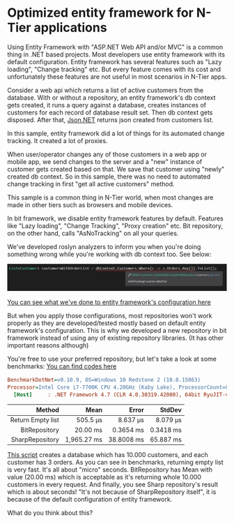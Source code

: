 # Optimized entity framework for N-Tier applications

Using Entity Framework with "ASP.NET Web API and/or MVC" is a common thing in .NET based projects. Most developers use entity framework with its default configuration. Entity framework has several features such as "Lazy loading", "Change tracking" etc. But every feature comes with its cost and unfortunately these features are not useful in most scenarios in N-Tier apps.

Consider a web api which returns a list of active customers from the database. With or without a repository, an entity framework's db context gets created, it runs a query against a database, creates instances of customers for each record of database result set. Then db context gets disposed. After that, [Json.NET](http://www.newtonsoft.com/json) returns json created from customers list.

In this sample, entity framework did a lot of things for its automated change tracking. It created a lot of proxies.

When user/operator changes any of those customers in a web app or mobile app, we send changes to the server and a "new" instance of customer gets created based on that. We save that customer using "newly" created db context. So in this sample, there was no need to automated change tracking in first "get all active customers" method.

This sample is a common thing in N-Tier world, when most changes are made in other tiers such as browsers and mobile devices.

In bit framework, we disable entity framework features by default. Features like "Lazy loading", "Change Tracking", "Proxy creation" etc. Bit repository, on the other hand, calls "AsNoTracking" on all your queries.

We've developed roslyn analyzers to inform you when you're doing something wrong while you're working with db context too. See below:

![](/assets/EntityFrameworkAsNoTrackingRoslynAnalyzer.PNG)

[You can see what we've done to entity framework's configuration here](https://github.com/bit-foundation/bit-framework/blob/master/src/Server/Bit.Data.EntityFramework/Implementations/EfDbContextBase.cs#L37-L42)

But when you apply those configurations, most repositories won't work properly as they are developed/tested mostly based on default entity framework's configuration. This is why we developed a new repository in bit framework instead of using any of existing repository libraries. (It has other important reasons although)

You're free to use your preferred repository, but let's take a look at some benchmarks: [You can find codes here](https://github.com/bit-foundation/bit-framework/tree/master/docs/src/EntityFrameworkOptimizedForNTierScenarios)

``` ini
BenchmarkDotNet=v0.10.9, OS=Windows 10 Redstone 2 (10.0.15063)
Processor=Intel Core i7-7700K CPU 4.20GHz (Kaby Lake), ProcessorCount=8
  [Host]     : .NET Framework 4.7 (CLR 4.0.30319.42000), 64bit RyuJIT-v4.7.2101.1
```

 | Method             | Mean        | Error      | StdDev    |
 |-------------------:|------------:|-----------:|----------:|
 | Return Empty list  | 505.5 μs    | 8.637 μs   | 8.079 μs  |
 | BitRepository      | 20.00 ms    | 0.3654 ms  | 0.3418 ms |
 | SharpRepository    | 1,965.27 ms | 38.8008 ms | 65.887 ms |

 
 [This script](https://github.com/bit-foundation/bit-framework/blob/master/docs/src/EntityFrameworkOptimizedForNTierScenarios/EntityFrameworkOptimizedForNTierScenarios/CreateTestDatabaseScript.sql) creates a database which has 10.000 customers, and each customer has 3 orders. As you can see in benchmarks, returning empty list is very fast. It's all about "micro" seconds. BitRepository has Mean with value (20.00 ms) which is acceptable as it's returning whole 10.000 customers in every request. And finally, you see Sharp repository's result which is about seconds! "It's not because of SharpRepository itself", it is because of the default configuration of entity framework.

What do you think about this?
